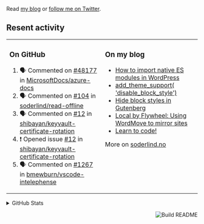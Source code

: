 Read [my blog](https://soderlind.no/) or [follow me on Twitter](https://twitter.com/soderlind).

## Resent activity

<table width="100%" border="0"><tr><td valign="top" width="49%">

### On GitHub

<!--START_SECTION:activity-->
1. 🗣 Commented on [#48177](https://github.com/MicrosoftDocs/azure-docs/issues/48177) in [MicrosoftDocs/azure-docs](https://github.com/MicrosoftDocs/azure-docs)
2. 🗣 Commented on [#104](https://github.com/soderlind/read-offline/issues/104) in [soderlind/read-offline](https://github.com/soderlind/read-offline)
3. 🗣 Commented on [#12](https://github.com/shibayan/keyvault-certificate-rotation/issues/12) in [shibayan/keyvault-certificate-rotation](https://github.com/shibayan/keyvault-certificate-rotation)
4. ❗️ Opened issue [#12](https://github.com/shibayan/keyvault-certificate-rotation/issues/12) in [shibayan/keyvault-certificate-rotation](https://github.com/shibayan/keyvault-certificate-rotation)
5. 🗣 Commented on [#1267](https://github.com/bmewburn/vscode-intelephense/issues/1267) in [bmewburn/vscode-intelephense](https://github.com/bmewburn/vscode-intelephense)
<!--END_SECTION:activity-->

</td><td valign="top" width="49%">

### On my blog

<!-- BLOG:START -->
- [How to import native ES modules in WordPress](https://soderlind.no/how-to-import-native-es-modules-in-wordpress/)
- [add_theme_support( 'disable_block_style')](https://soderlind.no/add-theme-support-disable-block-style/)
- [Hide block styles in Gutenberg](https://soderlind.no/hide-block-styles-in-gutenberg/)
- [Local by Flywheel: Using WordMove to mirror sites](https://soderlind.no/local-by-flywheel-using-wordmove-to-mirror-sites/)
- [Learn to code!](https://soderlind.no/learn-to-code/)
<!-- BLOG:END -->

More on [soderlind.no](https://soderlind.no/)
</td></tr></table>

<details>
  <summary>GitHub Stats</summary>

  <img align="left" alt="Soderlind's GitHub Stats" src="https://github-readme-stats-d1emiyjuh.vercel.app/api?username=soderlind&show_icons=true&hide_border=true&count_private=true" />
  <img align="left" alt="Soderlind's Languages Stats" src="https://github-readme-stats-d1emiyjuh.vercel.app/api/top-langs/?username=soderlind" />

</details>

<a href="https://github.com/soderlind/soderlind/actions"><img src="https://github.com/soderlind/soderlind/workflows/Build%20README/badge.svg" align="right" alt="Build README"></a>

